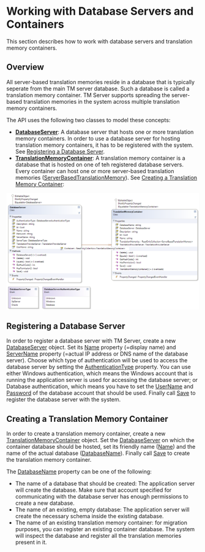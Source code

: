 Working with Database Servers and Containers
=====
This section describes how to work with database servers and translation memory containers.

Overview
------
All server-based translation memories reside in a database that is typically seperate from the main TM server database. Such a database is called a translation memory container. TM Server supports spreading the server-based translation memories in the system across multiple translation memory containers.

The API uses the following two classes to model these concepts:

* **[DatabaseServer](../../api/translationmemory/Sdl.LanguagePlatform.TranslationMemoryApi.DatabaseServer.yml)**: A database server that hosts one or more translation memory containers. In order to use a database server for hosting translation memory containers, it has to be registered with the system. See [Registering a Database Server](#registering-a-database-server).
* **[TranslationMemoryContainer](../../api/translationmemory/Sdl.LanguagePlatform.TranslationMemoryApi.TranslationMemoryContainer.yml)**: A translation memory container is a database that is hosted on one of teh registered database servers. Every container can host one or more server-based translation memories ([ServerBasedTranslationMemory](../../api/translationmemory/Sdl.LanguagePlatform.TranslationMemoryApi.ServerBasedTranslationMemory.yml)). See [Creating a Translation Memory Container](#creating-a-translation-memory-container):

<img style="display:block; " src="images/DatabaseServerAndContainer.png"/>


Registering a Database Server
-----
In order to register a database server with TM Server, create a new [DatabaseServer](../../api/translationmemory/Sdl.LanguagePlatform.TranslationMemoryApi.DatabaseServer.yml) object. Set its [Name](../../api/translationmemory/Sdl.LanguagePlatform.TranslationMemoryApi.DatabaseServer.yml#Sdl_LanguagePlatform_TranslationMemoryApi_DatabaseServer_Name) property (=display name) and [ServerName](../../api/translationmemory/Sdl.LanguagePlatform.TranslationMemoryApi.DatabaseServer.yml#Sdl_LanguagePlatform_TranslationMemoryApi_DatabaseServer_ServerName) property (=actual IP address or DNS name of the database server). Choose which type of authentication will be used to access the database server by setting the [AuthenticationType](../../api/translationmemory/Sdl.LanguagePlatform.TranslationMemoryApi.DatabaseServer.yml#Sdl_LanguagePlatform_TranslationMemoryApi_DatabaseServer_AuthenticationType) property. You can use either Windows authentication, which means the Windows account that is running the application server is used for accessing the database server; or Database authentication, which means you have to set the [UserName](../../api/translationmemory/Sdl.LanguagePlatform.TranslationMemoryApi.DatabaseServer.yml#Sdl_LanguagePlatform_TranslationMemoryApi_DatabaseServer_UserName) and [Password](../../api/translationmemory/Sdl.LanguagePlatform.TranslationMemoryApi.DatabaseServer.yml#Sdl_LanguagePlatform_TranslationMemoryApi_DatabaseServer_Password) of the database account that should be used. Finally call [Save](../../api/translationmemory/Sdl.LanguagePlatform.TranslationMemoryApi.DatabaseServer.yml#Sdl_LanguagePlatform_TranslationMemoryApi_DatabaseServer_Save) to register the database server with the system.

Creating a Translation Memory Container
-----
In order to create a translation memory container, create a new [TranslationMemoryContainer](../../api/translationmemory/Sdl.LanguagePlatform.TranslationMemoryApi.TranslationMemoryContainer.yml) object. Set the [DatabaseServer](../../api/translationmemory/Sdl.LanguagePlatform.TranslationMemoryApi.DatabaseServer.yml) on which the container database should be hosted, set its friendly name ([Name](../../api/translationmemory/Sdl.LanguagePlatform.TranslationMemoryApi.TranslationMemoryContainer.yml#Sdl_LanguagePlatform_TranslationMemoryApi_TranslationMemoryContainer_Name)) and the name of the actual database ([DatabaseName](../../api/translationmemory/Sdl.LanguagePlatform.TranslationMemoryApi.TranslationMemoryContainer.yml#Sdl_LanguagePlatform_TranslationMemoryApi_TranslationMemoryContainer_DatabaseName)). Finally call [Save](../../api/translationmemory/Sdl.LanguagePlatform.TranslationMemoryApi.TranslationMemoryContainer.yml#Sdl_LanguagePlatform_TranslationMemoryApi_TranslationMemoryContainer_Save) to create the translation memory container.

The [DatabaseName](../../api/translationmemory/Sdl.LanguagePlatform.TranslationMemoryApi.TranslationMemoryContainer.yml#Sdl_LanguagePlatform_TranslationMemoryApi_TranslationMemoryContainer_DatabaseName) property can be one of the following:

* The name of a database that should be created: The application server will create the database. Make sure that account specified for communicating with the database server has enough permissions to create a new database.
* The name of an existing, empty database: The application server will create the necessary schema inside the existing database.
* The name of an existing translation memory container: for migration purposes, you can register an existing container database. The system will inspect the database and register all the translation memories present in it.